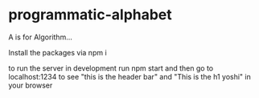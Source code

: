 # programmatic-alphabet
A is for Algorithm...

Install the packages via npm i 

to run the server in development run npm start and then go to localhost:1234 to see 
"this is the header bar" and "This is the h1 yoshi" in your browser